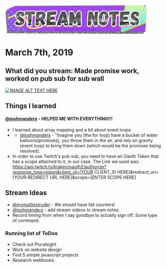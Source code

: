 [![atomikjaye Stream Notes](https://raw.githubusercontent.com/atomikjaye/Stream-Notes/master/assets/twitch-panelStream-Notes.png)](http://www.twitch.tv/atomikjaye)
# March 7th, 2019

## What did you stream: Made promise work, worked on pub sub for sub wall

[![IMAGE ALT TEXT HERE](https://img.youtube.com/vi/YfUGotEQ2byk/0.jpg)](https://www.youtube.com/watch?v=YfUGotEQ2yk)

## Things I learned

#### [@joshmanders](http://www.twitch.tv/joshmanders)  - HELPED ME WITH EVERYTHING!!! 
- I learned about array mapping and a bit about event loops
- - [@joshmanders](http://www.twitch.tv/joshmanders) - "Imagine you (the for loop) have a bucket of water balloons(promises), you throw them in the air, and rely on gravity (event loop) to bring them down (which would be the promises being resolved).
- In order to use Twitch's pub sub, you need to have an Oauth Token that has a scope attached to it, in our case. The Link we used was: https://api.twitch.tv/kraken/oauth2/authorize?response_type=token&client_id=[YOUR CLIENT_ID HERE]&redirect_uri=[YOUR REDIRECT URL HERE]&scope=[ENTER SCOPE HERE]


## Stream Ideas
- [@mymultiextruder](http://www.twitch.tv/mymultiextruder) - We should have fail counters!
- [@joshmanders](http://www.twitch.tv/joshmanders) - add stream videos to stream notes.
- Record timing from when I say goodbye to actually sign off. Some type of command.

### Running list of ToDos
- Check out Pluralsight
- Work on website design
- Find 5 simple javascript projects
- Research webhooks